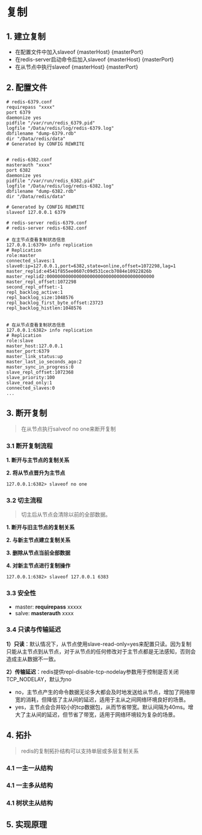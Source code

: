 # 复制
## 1. 建立复制

* 在配置文件中加入slaveof {masterHost} {masterPort}
* 在redis-server启动命令后加入slaveof {masterHost} {masterPort}
* 在从节点中执行slaveof {masterHost} {masterPort}

## 2. 配置文件

```shell
# redis-6379.conf
requirepass "xxxx"
port 6379
daemonize yes
pidfile "/var/run/redis_6379.pid"
logfile "/Data/redis/log/redis-6379.log"
dbfilename "dump-6379.rdb"
dir "/Data/redis/data"
# Generated by CONFIG REWRITE


# redis-6382.conf
masterauth "xxxx"
port 6382
daemonize yes
pidfile "/var/run/redis_6382.pid"
logfile "/Data/redis/log/redis-6382.log"
dbfilename "dump-6382.rdb"
dir "/Data/redis/data"

# Generated by CONFIG REWRITE
slaveof 127.0.0.1 6379

# redis-server redis-6379.conf
# redis-server redis-6382.conf

# 在主节点查看复制状态信息
127.0.0.1:6379> info replication
# Replication
role:master
connected_slaves:1
slave0:ip=127.0.0.1,port=6382,state=online,offset=1072298,lag=1
master_replid:e4541f855ee0607c09d531cecb7084e10922826b
master_replid2:0000000000000000000000000000000000000000
master_repl_offset:1072298
second_repl_offset:-1
repl_backlog_active:1
repl_backlog_size:1048576
repl_backlog_first_byte_offset:23723
repl_backlog_histlen:1048576


# 在从节点查看复制状态信息
127.0.0.1:6382> info replication
# Replication
role:slave
master_host:127.0.0.1
master_port:6379
master_link_status:up
master_last_io_seconds_ago:2
master_sync_in_progress:0
slave_repl_offset:1072368
slave_priority:100
slave_read_only:1
connected_slaves:0
...
```
## 3. 断开复制

> 在从节点执行salveof no one来断开复制

### 3.1 断开复制流程

**1. 断开与主节点的复制关系**

**2. 将从节点晋升为主节点**

```shell
127.0.0.1:6382> slaveof no one
```

### 3.2 切主流程

> 切主后从节点会清除以前的全部数据。

**1. 断开与旧主节点的复制关系**

**2. 与新主节点建立复制关系**

**3. 删除从节点当前全部数据**

**4. 对新主节点进行复制操作**

```shell
127.0.0.1:6382> slaveof 127.0.0.1 6383
```

### 3.3 安全性

* master: **requirepass** xxxxx
* salve: **masterauth** xxxx

### 3.4 只读与传输延迟

**1）只读**：默认情况下，从节点使用slave-read-only=yes来配置只读。因为复制只能从主节点到从节点，对于从节点的任何修改对于主节点都是无法感知，否则会造成主从数据不一致。

**2）传输延迟**：redis提供repl-disable-tcp-nodelay参数用于控制是否关闭TCP_NODELAY，默认为no

* no，主节点产生的命令数据无论多大都会及时地发送给从节点，增加了网络带宽的消耗，但降低了主从间的延迟，适用于主从之间网络环境良好的场景。
* yes，主节点会合并较小的tcp数据包，从而节省带宽。默认间隔为40ms。增大了主从间的延迟，但节省了带宽，适用于网络环境较为复杂的场景。

## 4. 拓扑

> redis的复制拓扑结构可以支持单层或多层复制关系

### 4.1 一主一从结构

### 4.1 一主多从结构

### 4.1 树状主从结构

## 5. 实现原理